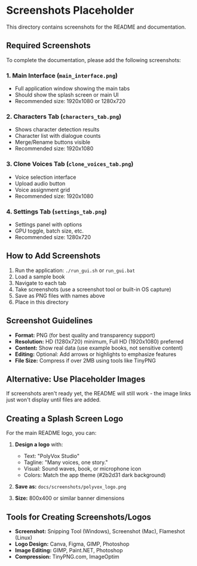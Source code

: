 # Screenshots Placeholder

This directory contains screenshots for the README and documentation.

## Required Screenshots

To complete the documentation, please add the following screenshots:

### 1. Main Interface (`main_interface.png`)
- Full application window showing the main tabs
- Should show the splash screen or main UI
- Recommended size: 1920x1080 or 1280x720

### 2. Characters Tab (`characters_tab.png`)
- Shows character detection results
- Character list with dialogue counts
- Merge/Rename buttons visible
- Recommended size: 1920x1080

### 3. Clone Voices Tab (`clone_voices_tab.png`)
- Voice selection interface
- Upload audio button
- Voice assignment grid
- Recommended size: 1920x1080

### 4. Settings Tab (`settings_tab.png`)
- Settings panel with options
- GPU toggle, batch size, etc.
- Recommended size: 1280x720

## How to Add Screenshots

1. Run the application: `./run_gui.sh` or `run_gui.bat`
2. Load a sample book
3. Navigate to each tab
4. Take screenshots (use a screenshot tool or built-in OS capture)
5. Save as PNG files with names above
6. Place in this directory

## Screenshot Guidelines

- **Format:** PNG (for best quality and transparency support)
- **Resolution:** HD (1280x720) minimum, Full HD (1920x1080) preferred
- **Content:** Show real data (use example books, not sensitive content)
- **Editing:** Optional: Add arrows or highlights to emphasize features
- **File Size:** Compress if over 2MB using tools like TinyPNG

## Alternative: Use Placeholder Images

If screenshots aren't ready yet, the README will still work - the image links just won't display until files are added.

## Creating a Splash Screen Logo

For the main README logo, you can:

1. **Design a logo** with:
   - Text: "PolyVox Studio" 
   - Tagline: "Many voices, one story."
   - Visual: Sound waves, book, or microphone icon
   - Colors: Match the app theme (#2b2d31 dark background)

2. **Save as:** `docs/screenshots/polyvox_logo.png`
3. **Size:** 800x400 or similar banner dimensions

## Tools for Creating Screenshots/Logos

- **Screenshot:** Snipping Tool (Windows), Screenshot (Mac), Flameshot (Linux)
- **Logo Design:** Canva, Figma, GIMP, Photoshop
- **Image Editing:** GIMP, Paint.NET, Photoshop
- **Compression:** TinyPNG.com, ImageOptim
